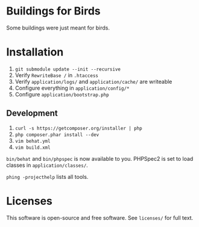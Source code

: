 # Buildings for Birds

Some buildings were just meant for birds.

# Installation

 1. `git submodule update --init --recursive`
 2. Verify `RewriteBase /` in `.htaccess`
 3. Verify `application/logs/` and `application/cache/` are writeable
 4. Configure everything in `application/config/*`
 5. Configure `application/bootstrap.php`

## Development

 1. `curl -s https://getcomposer.org/installer | php`
 2. `php composer.phar install --dev`
 3. `vim behat.yml`
 4. `vim build.xml`

`bin/behat` and `bin/phpspec` is now available to you. PHPSpec2 is set to load
classes in `application/classes/`.

`phing -projecthelp` lists all tools.

# Licenses

This software is open-source and free software. See `licenses/` for full text.
